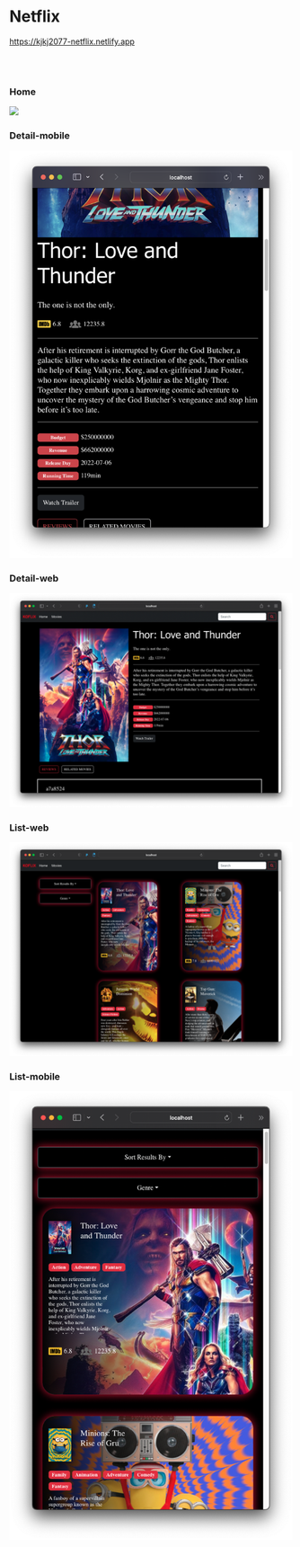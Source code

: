 <h1>Netflix</h1>

https://kjkj2077-netflix.netlify.app

<br/><br/>
<h3>Home</h3>
<img src ="public/home.png"/>
<h3>Detail-mobile</h3>
<img src ='public/Detail.png'/>
<h3>Detail-web</h3>
<img src ="public/Detail-web.png"/>
<h3>List-web</h3>
<img src ="public/List.png"/>
<h3>List-mobile</h3>
<img src ="public/List-mobile.png"/>
<br/><br/>
